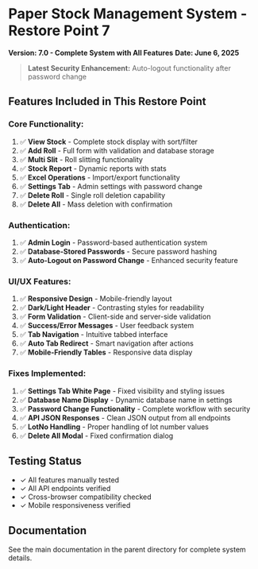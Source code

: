 # Paper Stock Management System - Restore Point 7
**Version: 7.0 - Complete System with All Features**
**Date: June 6, 2025**

> **Latest Security Enhancement:** Auto-logout functionality after password change

## Features Included in This Restore Point

### Core Functionality:
1. ✅ **View Stock** - Complete stock display with sort/filter
2. ✅ **Add Roll** - Full form with validation and database storage
3. ✅ **Multi Slit** - Roll slitting functionality
4. ✅ **Stock Report** - Dynamic reports with stats
5. ✅ **Excel Operations** - Import/export functionality
6. ✅ **Settings Tab** - Admin settings with password change
7. ✅ **Delete Roll** - Single roll deletion capability
8. ✅ **Delete All** - Mass deletion with confirmation

### Authentication:
1. ✅ **Admin Login** - Password-based authentication system
2. ✅ **Database-Stored Passwords** - Secure password hashing
3. ✅ **Auto-Logout on Password Change** - Enhanced security feature

### UI/UX Features:
1. ✅ **Responsive Design** - Mobile-friendly layout
2. ✅ **Dark/Light Header** - Contrasting styles for readability
3. ✅ **Form Validation** - Client-side and server-side validation
4. ✅ **Success/Error Messages** - User feedback system
5. ✅ **Tab Navigation** - Intuitive tabbed interface
6. ✅ **Auto Tab Redirect** - Smart navigation after actions
7. ✅ **Mobile-Friendly Tables** - Responsive data display

### Fixes Implemented:
1. ✅ **Settings Tab White Page** - Fixed visibility and styling issues
2. ✅ **Database Name Display** - Dynamic database name in settings
3. ✅ **Password Change Functionality** - Complete workflow with security
4. ✅ **API JSON Responses** - Clean JSON output from all endpoints
5. ✅ **LotNo Handling** - Proper handling of lot number values
6. ✅ **Delete All Modal** - Fixed confirmation dialog

## Testing Status
- ✓ All features manually tested
- ✓ All API endpoints verified
- ✓ Cross-browser compatibility checked
- ✓ Mobile responsiveness verified

## Documentation
See the main documentation in the parent directory for complete system details.
